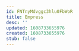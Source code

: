 ```yaml
---
id: FNTnyMdvggc3hlu0FbWoR
title: Empress
desc: ''
updated: 1608733655976
created: 1608733655976
stub: false
---
```


